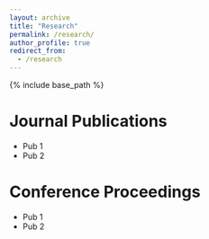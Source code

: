 ```yaml
---
layout: archive
title: "Research"
permalink: /research/
author_profile: true
redirect_from:
  - /research
---
```


{% include base_path %}

Journal Publications
======
* Pub 1
* Pub 2


Conference Proceedings
======
* Pub 1
* Pub 2
